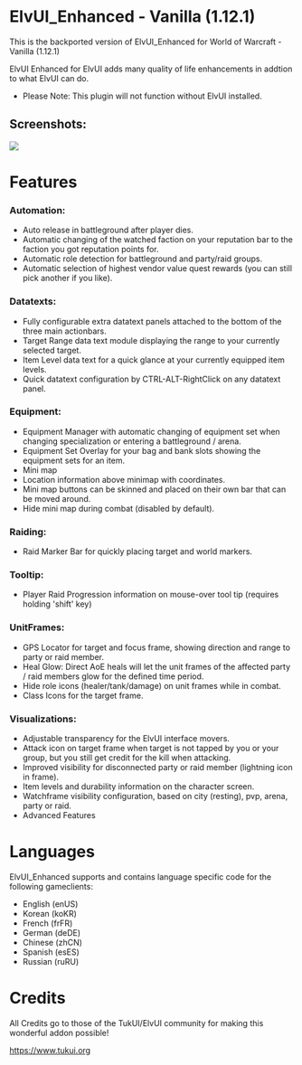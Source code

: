 # ElvUI_Enhanced - Vanilla (1.12.1)

This is the backported version of ElvUI_Enhanced for World of Warcraft - Vanilla (1.12.1) 

ElvUI Enhanced for ElvUI adds many quality of life enhancements in addtion to what ElvUI can do.

- Please Note: This plugin will not function without ElvUI installed.

## Screenshots:

<img src="https://media.forgecdn.net/attachments/87/165/ElvUI-Enhanced.png">

# Features

### Automation:
- Auto release in battleground after player dies.
- Automatic changing of the watched faction on your reputation bar to the faction you got reputation points for.
- Automatic role detection for battleground and party/raid groups.
- Automatic selection of highest vendor value quest rewards (you can still pick another if you like).

### Datatexts:
- Fully configurable extra datatext panels attached to the bottom of the three main actionbars.
- Target Range data text module displaying the range to your currently selected target.
- Item Level data text for a quick glance at your currently equipped item levels.
- Quick datatext configuration by CTRL-ALT-RightClick on any datatext panel.

### Equipment:
- Equipment Manager with automatic changing of equipment set when changing specialization or entering a battleground / arena.
- Equipment Set Overlay for your bag and bank slots showing the equipment sets for an item.
- Mini map
- Location information above minimap with coordinates.
- Mini map buttons can be skinned and placed on their own bar that can be moved around.
- Hide mini map during combat (disabled by default).

### Raiding:
- Raid Marker Bar for quickly placing target and world markers.

### Tooltip:
- Player Raid Progression information on mouse-over tool tip (requires holding 'shift' key)

### UnitFrames:
- GPS Locator for target and focus frame, showing direction and range to party or raid member.
- Heal Glow: Direct AoE heals will let the unit frames of the affected party / raid members glow for the defined time period.
- Hide role icons (healer/tank/damage) on unit frames while in combat.
- Class Icons for the target frame.

### Visualizations:
- Adjustable transparency for the ElvUI interface movers.
- Attack icon on target frame when target is not tapped by you or your group, but you still get credit for the kill when attacking.
- Improved visibility for disconnected party or raid member (lightning icon in frame).
- Item levels and durability information on the character screen.
- Watchframe visibility configuration, based on city (resting), pvp, arena, party or raid.
- Advanced Features

# Languages

ElvUI_Enhanced supports and contains language specific code for the following gameclients:
- English (enUS)
- Korean (koKR)
- French (frFR)
- German (deDE)
- Chinese (zhCN)
- Spanish (esES)
- Russian (ruRU)

# Credits
All Credits go to those of the TukUI/ElvUI community for making this wonderful addon possible!

https://www.tukui.org
